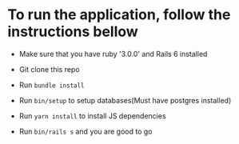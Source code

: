 # To run the application, follow the instructions bellow

* Make sure that you have ruby '3.0.0' and Rails 6 installed

* Git clone this repo

* Run `bundle install`

* Run `bin/setup` to setup databases(Must have postgres installed)

* Run `yarn install` to install JS dependencies

* Run `bin/rails s` and you are good to go

